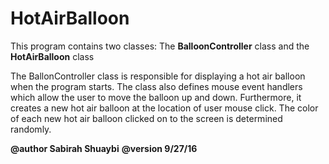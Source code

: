 # HotAirBalloon

This program contains two classes: The __BalloonController__ class and the __HotAirBalloon__ class

The BallonController class is responsible for displaying a hot air balloon when the program starts. 
The class also defines mouse event handlers which allow the user to move the balloon up and down.
Furthermore, it creates a new hot air balloon at the location of user mouse click.
The color of each new hot air balloon clicked on to the screen is determined randomly.


 
 __@author Sabirah Shuaybi__
 __@version 9/27/16__
